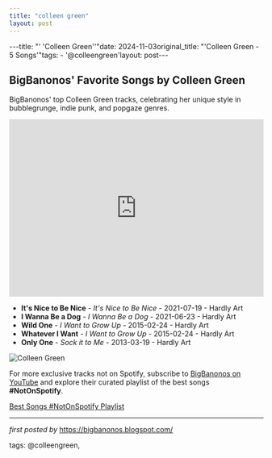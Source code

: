 ```yaml
---
title: "colleen green"
layout: post
---
```

---title: "' 'Colleen Green''"date: 2024-11-03original_title: "'Colleen Green - 5 Songs'"tags:  - '@colleengreen'layout: post---<h2>BigBanonos' Favorite Songs by Colleen Green</h2> <!-- Search Description --><p>BigBanonos' top Colleen Green tracks, celebrating her unique style in bubblegrunge, indie punk, and popgaze genres.</p> <!-- Spotify Playlist Embed --><iframe src="https://open.spotify.com/embed/playlist/4gdfF6CyFuBxF93kf9mAOE?utm_source=generator" width="100%" height="352" frameBorder="0" allowfullscreen="" allow="autoplay; clipboard-write; encrypted-media; fullscreen; picture-in-picture" loading="lazy"></iframe> <!-- Song Listings --><ul> <li><strong>It's Nice to Be Nice</strong> - <em>It's Nice to Be Nice</em> - 2021-07-19 - Hardly Art</li> <li><strong>I Wanna Be a Dog</strong> - <em>I Wanna Be a Dog</em> - 2021-06-23 - Hardly Art</li> <li><strong>Wild One</strong> - <em>I Want to Grow Up</em> - 2015-02-24 - Hardly Art</li> <li><strong>Whatever I Want</strong> - <em>I Want to Grow Up</em> - 2015-02-24 - Hardly Art</li> <li><strong>Only One</strong> - <em>Sock it to Me</em> - 2013-03-19 - Hardly Art</li></ul> <!-- Image --><img src="https://s9.limitedrun.com/images/1309136/colleen_cover.jpg" alt="Colleen Green"><!--Subscribe and Playlist Links--><div>    <p>For more exclusive tracks not on Spotify, subscribe to <a href="https://www.youtube.com/@BigBanonos" target="_blank">BigBanonos on YouTube</a> and explore their curated playlist of the best songs <strong>#NotOnSpotify</strong>.</p>    <p><a href="https://www.youtube.com/playlist?list=PLtuNtuTatqI0kFahUCbtbfenC_ET5O_tr" target="_blank">Best Songs #NotOnSpotify Playlist<br /></a></p></div><hr /><p><em>first posted by</em> <a href="https://bigbanonos.blogspot.com/" rel="noopener" target="_new">https://bigbanonos.blogspot.com/</a></p><p>tags: @colleengreen,</p>